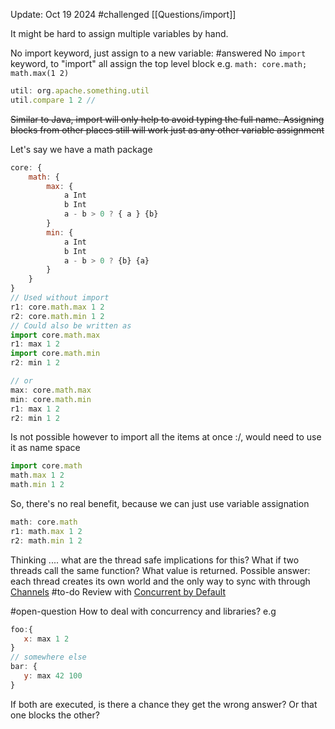 Update: Oct 19 2024
#challenged [[Questions/import]]

It might be hard to assign multiple variables by hand. 

No import keyword, just assign to a new variable: 
#answered  No `import` keyword, to "import" all assign the top level block e.g. `math: core.math; math.max(1 2)`

```js
util: org.apache.something.util
util.compare 1 2 // 
```
~~Similar to Java, import will only help to avoid typing the full name. Assigning blocks from other places still will work just as any other variable assignment~~


Let's say we have a math package

```javascript
core: {
    math: {
        max: {
            a Int
            b Int
            a - b > 0 ? { a } {b}
        }
        min: {
            a Int 
            b Int
            a - b > 0 ? {b} {a}
        }
    }
}
// Used without import
r1: core.math.max 1 2
r2: core.math.min 1 2
// Could also be written as
import core.math.max
r1: max 1 2
import core.math.min
r2: min 1 2

// or 
max: core.math.max
min: core.math.min
r1: max 1 2
r2: min 1 2
```

Is not possible however to import all the items at once :/, would need to use it as name space

```javascript
import core.math
math.max 1 2
math.min 1 2
```

So, there's no real benefit, because we can just use variable assignation

```javascript
math: core.math
r1: math.max 1 2
r2: math.min 1 2
```

Thinking .... what are the thread safe implications for this? What if two threads call the same function? What value is returned. 
Possible answer: each thread creates its own world and the only way to sync with through [Channels](../Questions/solved/concurrency/Channels.md)
#to-do Review with [Concurrent by Default](Concurrent%20by%20Default.md)

#open-question How to deal with concurrency and libraries? e.g
```javascript
foo:{
   x: max 1 2
}
// somewhere else 
bar: {
   y: max 42 100
}
```
If both are executed, is there a chance they get the wrong answer?  Or that one blocks the other? 